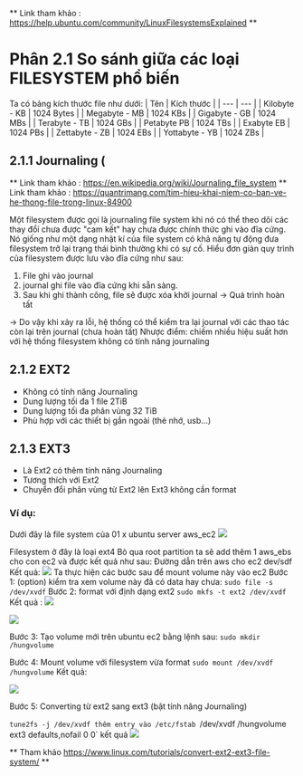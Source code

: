 ** Link tham khảo : https://help.ubuntu.com/community/LinuxFilesystemsExplained **
# Phân 2.1 So sánh giữa các loại FILESYSTEM phổ biến

Ta có bảng kích thước file như dưới:
| Tên | Kích thước |
| --- | --- |
| Kilobyte - KB | 1024 Bytes |
| Megabyte - MB | 1024 KBs |
| Gigabyte - GB | 1024 MBs |
| Terabyte - TB | 1024 GBs |
| Petabyte PB | 1024 TBs |
| Exabyte EB | 1024 PBs |
| Zettabyte - ZB | 1024 EBs |
| Yottabyte - YB | 1024 ZBs |

## 2.1.1 Journaling (
** Link tham khảo : https://en.wikipedia.org/wiki/Journaling_file_system
** Link tham khảo : https://quantrimang.com/tim-hieu-khai-niem-co-ban-ve-he-thong-file-trong-linux-84900

Một filesystem được gọi là journaling file system khi nó có thể theo dõi các thay đổi chưa được "cam kết" hay chưa được chính thức ghi vào đĩa cứng. Nó giống như một dạng nhật kí của file system có khả năng tự động đưa filesystem trở lại trạng thái bình thường khi có sự cố.
Hiểu đơn giản quy trình của filesystem được lưu vào đĩa cứng như sau:
1. File ghi vào journal
2. journal ghi file vào đĩa cứng khi sẵn sàng.
3. Sau khi ghi thành công, file sẽ được xóa khởi journal -> Quá trình hoàn tất

-> Do vậy khi xảy ra lỗi, hệ thống có thể kiểm tra lại journal với các thao tác còn lại trên journal (chưa hoàn tất)
Nhược điểm: chiếm nhiều hiệu suất hơn với hệ thống filesystem không có tính năng journaling

 
## 2.1.2 EXT2
- Không có tính năng Journaling
- Dung lượng tối đa 1 file 2TiB
- Dung lượng tối đa phân vùng 32 TiB
- Phù hợp với các thiết bị gắn ngoài (thẻ nhớ, usb...)

## 2.1.3 EXT3
- Là Ext2 có thêm tính năng Journaling
- Tương thích với Ext2
- Chuyển đổi phân vùng từ Ext2 lên Ext3 không cần format
### Ví dụ: 
Dưới đây là file system của 01 x ubuntu server aws_ec2
<img src="https://imgur.com/F5ve8DG.jpg">

Filesystem ở đây là loại ext4
Bỏ qua root partition ta sẽ add thêm 1 aws_ebs cho con ec2 và được kết quả như sau:
Đường dẫn trên aws cho ec2 dev/sdf
Kết quả:
<img src="https://imgur.com/MdpBp9F.jpg">
Ta thực hiện các bước sau để mount volume này vào ec2
Bước 1: (option) kiểm tra xem volume này đã có data hay chưa: 
`sudo file -s /dev/xvdf`
Bước 2: format với định dạng ext2
`sudo mkfs -t ext2 /dev/xvdf`
Kết quả :
<img src="https://imgur.com/lbigl7Z.jpg">

<img src="https://imgur.com/qtfx3X7.jpg">

Bước 3: Tạo volume mới trên ubuntu ec2 bằng lệnh sau:
`sudo mkdir /hungvolume`

Bước 4: Mount volume với filesystem vừa format
`sudo mount /dev/xvdf /hungvolume`
Kết quả:

<img src="https://imgur.com/h2hn3SS.jpg">

Bước 5: Converting từ ext2 sang ext3 (bật tính năng Journaling)

`tune2fs -j /dev/xvdf
thêm entry vào /etc/fstab
`/dev/xvdf       /hungvolume   ext3    defaults,nofail        0       0`
kết quả
<img src="https://imgur.com/Dl1hZJt.jpg">

** Tham khảo https://www.linux.com/tutorials/convert-ext2-ext3-file-system/ **